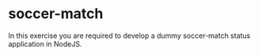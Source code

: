 # soccer-match
In this exercise you are required to develop a dummy soccer-match status application in NodeJS.
